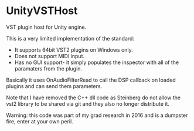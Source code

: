 # UnityVSTHost
VST plugin host for Unity engine. 

This is a very limited implementation of the standard:
- It supports 64bit VST2 plugins on Windows only. 
- Does not support MIDI input.
- Has no GUI support- it simply populates the inspector with all of the paramaters from the plugin.

Basically it uses OnAudioFilterRead to call the DSP callback on loaded plugins and can send them parameters.

Note that I have removed the C++ dll code as Steinberg do not allow the vst2 library to be shared via git and they also no longer distribute it.

Warning: this code was part of my grad research in 2016 and is a dumpster fire, enter at your own peril.
